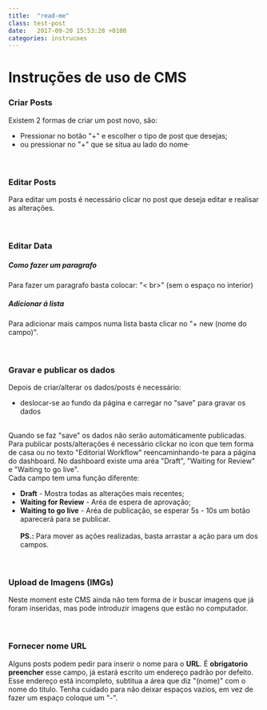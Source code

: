 ```yaml
---
title:  "read-me"
class: test-post
date:   2017-09-20 15:53:28 +0100
categories: instrucoes
---
```


# Instruções de uso de CMS
### Criar Posts
Existem 2 formas de criar um post novo, são:
+ Pressionar no botão "+" e escolher o tipo de post que desejas;
+ ou pressionar no "+" que se situa au lado do nome·
<br><br><br>

### Editar Posts
Para editar um posts é necessário clicar no post que deseja editar e realisar as alterações.
<br><br><br>

### Editar Data
##### Como fazer um paragrafo
Para fazer um paragrafo basta colocar: "< br>" (sem o espaço no interior)
##### Adicionar á lista
Para adicionar mais campos numa lista basta clicar no "+ new (nome do campo)".
<br><br><br>

### Gravar e publicar os dados
Depois de criar/alterar os dados/posts é necessário:
+ deslocar-se ao fundo da página e carregar no "save" para gravar os dados
<br><br>

Quando se faz "save" os dados não serão automáticamente publicadas. Para publicar posts/alterações é necessário clickar no icon que tem forma de casa ou no texto "Editorial Workflow" reencaminhando-te para a página do dashboard.
No dashboard existe uma aréa "Draft", "Waiting for Review" e "Waiting to go live". <br>
Cada campo tem uma função diferente:
+ **Draft** - Mostra todas as alterações mais recentes;
+ **Waiting for Review** - Aréa de espera de aprovação;
+ **Waiting to go live** - Aréa de publicação, se esperar 5s - 10s um botão aparecerá para se publicar.
<br><br>
**PS.:** Para mover as ações realizadas, basta arrastar a ação para um dos campos.
<br><br><br>

### Upload de Imagens (IMGs)
Neste moment este CMS ainda não tem forma de ir buscar imagens que já foram inseridas, mas pode introduzir imagens que estão no computador.
<br><br><br>

### Fornecer nome URL
Alguns posts podem pedir para inserir o nome para o **URL**. É **obrigatorio preencher** esse campo, já estará escrito um endereço padrão por defeito. Esse endereço está incompleto, subtitua a área que diz "(nome)" com o nome do titulo. Tenha cuidado para não deixar espaços vazios, em vez de fazer um espaço coloque um "-".
<br><br><br>

